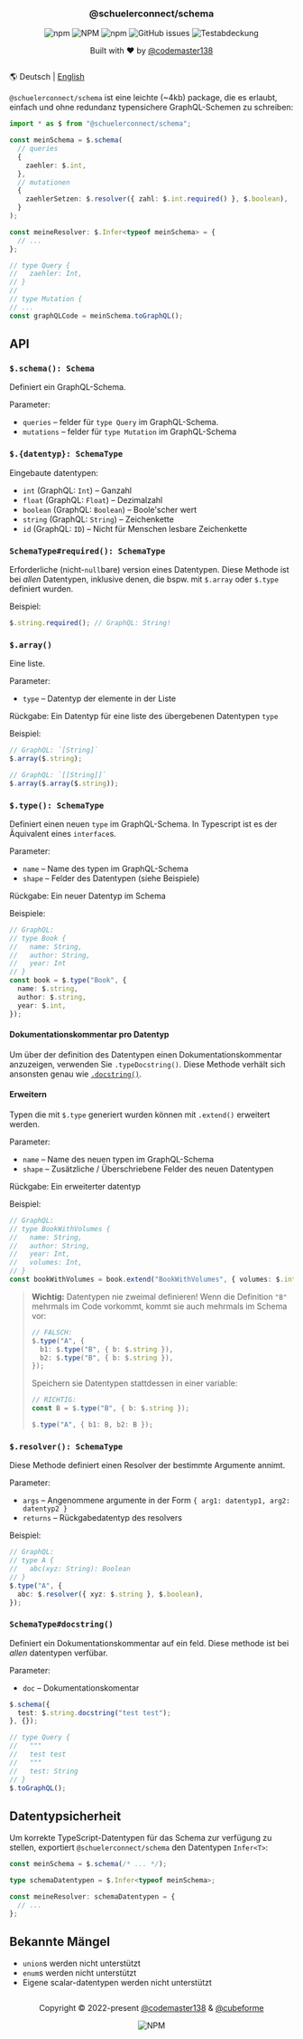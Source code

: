<div align="center">
<h3>@schuelerconnect/schema</h1>
<p>
<img alt="npm" src="https://img.shields.io/npm/v/@schuelerconnect/schema?color=red&style=for-the-badge">
<img alt="NPM" src="https://img.shields.io/npm/l/@schuelerconnect/schema?color=orange&style=for-the-badge">
<img alt="npm" src="https://img.shields.io/npm/dt/@schuelerconnect/schema?color=yellow&style=for-the-badge">
<img alt="GitHub issues" src="https://img.shields.io/github/issues/schueler-connect/schema?color=green&style=for-the-badge">
<img alt="Testabdeckung" src="./coverage.svg">
</p>
<p>Built with ❤️ by <a href="https://github.com/codemaster138">@codemaster138</a></p>
<img alt="" src="assets/cover.png"/>
</div>

🌎 Deutsch | [English](README-en.md)

`@schuelerconnect/schema` ist eine leichte (~4kb) package, die es erlaubt, einfach und ohne redundanz typensichere GraphQL-Schemen zu schreiben:

```ts
import * as $ from "@schuelerconnect/schema";

const meinSchema = $.schema(
  // queries
  {
    zaehler: $.int,
  },
  // mutationen
  {
    zaehlerSetzen: $.resolver({ zahl: $.int.required() }, $.boolean),
  }
);

const meineResolver: $.Infer<typeof meinSchema> = {
  // ...
};

// type Query {
//   zaehler: Int,
// }
//
// type Mutation {
// ...
const graphQLCode = meinSchema.toGraphQL();
```

## API

### `$.schema(): Schema`

Definiert ein GraphQL-Schema.

Parameter:

- `queries` – felder für `type Query` im GraphQL-Schema.
- `mutations` – felder für `type Mutation` im GraphQL-Schema

### `$.{datentyp}: SchemaType`

Eingebaute datentypen:

- `int` (GraphQL: `Int`) – Ganzahl
- `float` (GraphQL: `Float`) – Dezimalzahl
- `boolean` (GraphQL: `Boolean`) – Boole'scher wert
- `string` (GraphQL: `String`) – Zeichenkette
- `id` (GraphQL: `ID`) – Nicht für Menschen lesbare Zeichenkette

### `SchemaType#required(): SchemaType`

Erforderliche (nicht-`null`bare) version eines Datentypen. Diese Methode ist bei _allen_ Datentypen, inklusive denen, die bspw. mit `$.array` oder `$.type` definiert wurden.

Beispiel:

```ts
$.string.required(); // GraphQL: String!
```

### `$.array()`

Eine liste.

Parameter:

- `type` – Datentyp der elemente in der Liste

Rückgabe: Ein Datentyp für eine liste des übergebenen Datentypen `type`

Beispiel:

```ts
// GraphQL: `[String]`
$.array($.string);

// GraphQL: `[[String]]`
$.array($.array($.string));
```

### `$.type(): SchemaType`

Definiert einen neuen `type` im GraphQL-Schema. In Typescript ist es der Äquivalent eines `interface`s.

Parameter:

- `name` – Name des typen im GraphQL-Schema
- `shape` – Felder des Datentypen (siehe Beispiele)

Rückgabe: Ein neuer Datentyp im Schema

Beispiele:

```ts
// GraphQL:
// type Book {
//   name: String,
//   author: String,
//   year: Int
// }
const book = $.type("Book", {
  name: $.string,
  author: $.string,
  year: $.int,
});
```

#### Dokumentationskommentar pro Datentyp

Um über der definition des Datentypen einen Dokumentationskommentar anzuzeigen, verwenden Sie `.typeDocstring()`. Diese Methode verhält sich ansonsten genau wie [`.docstring()`](#schematypedocstring).

#### Erweitern

Typen die mit `$.type` generiert wurden können mit `.extend()` erweitert werden.

Parameter:

- `name` – Name des neuen typen im GraphQL-Schema
- `shape` – Zusätzliche / Überschriebene Felder des neuen Datentypen

Rückgabe: Ein erweiterter datentyp

Beispiel:

```ts
// GraphQL:
// type BookWithVolumes {
//   name: String,
//   author: String,
//   year: Int,
//   volumes: Int,
// }
const bookWithVolumes = book.extend("BookWithVolumes", { volumes: $.int });
```

> **Wichtig:** Datentypen nie zweimal definieren! Wenn die Definition `"B"` mehrmals im Code vorkommt, kommt sie auch mehrmals im Schema vor:
>
> ```ts
> // FALSCH:
> $.type("A", {
> 	b1: $.type("B", { b: $.string }),
> 	b2: $.type("B", { b: $.string }),
> });
> ```
>
> Speichern sie Datentypen stattdessen in einer variable:
>
> ```ts
> // RICHTIG:
> const B = $.type("B", { b: $.string });
>
> $.type("A", { b1: B, b2: B });
> ```

### `$.resolver(): SchemaType`

Diese Methode definiert einen Resolver der bestimmte Argumente annimt.

Parameter:

- `args` – Angenommene argumente in der Form `{ arg1: datentyp1, arg2: datentyp2 }`
- `returns` – Rückgabedatentyp des resolvers

Beispiel:

```ts
// GraphQL:
// type A {
//   abc(xyz: String): Boolean
// }
$.type("A", {
  abc: $.resolver({ xyz: $.string }, $.boolean),
});
```

### `SchemaType#docstring()`

Definiert ein Dokumentationskommentar auf ein feld. Diese methode ist bei *allen* datentypen verfübar.

Parameter:

- `doc` – Dokumentationskomentar

```ts
$.schema({
  test: $.string.docstring("test test");
}, {});

// type Query {
//   """
//   test test
//   """
//   test: String
// }
$.toGraphQL();
```

## Datentypsicherheit

Um korrekte TypeScript-Datentypen für das Schema zur verfügung zu stellen, exportiert `@schuelerconnect/schema` den Datentypen `Infer<T>`:

```ts
const meinSchema = $.schema(/* ... */);

type schemaDatentypen = $.Infer<typeof meinSchema>;

const meineResolver: schemaDatentypen = {
  // ...
};
```

## Bekannte Mängel

- `union`s werden nicht unterstützt
- `enum`s werden nicht unterstützt
- Eigene scalar-datentypen werden nicht unterstützt

<div align="center">
<img alt="" src="assets/footer.png"/>
<p>Copyright © 2022-present <a href="https://github.com/codemaster138/">@codemaster138</a> & <a href="https://github.com/cubeforme/">@cubeforme</a></p>
<img alt="NPM" src="https://img.shields.io/npm/l/scadm?color=orange&style=for-the-badge">
</div>
